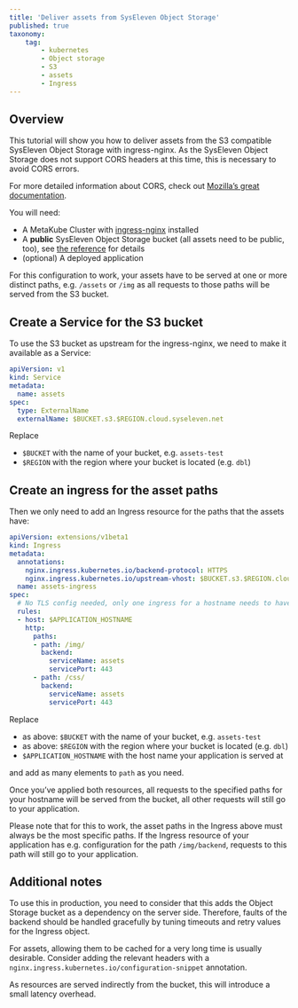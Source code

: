 ```yaml
---
title: 'Deliver assets from SysEleven Object Storage'
published: true
taxonomy:
    tag:
        - kubernetes
        - Object storage
        - S3
        - assets
        - Ingress
---
```


## Overview

This tutorial will show you how to deliver assets from the S3 compatible SysEleven Object Storage with ingress-nginx. As the SysEleven Object Storage does not support CORS headers at this time, this is necessary to avoid CORS errors.

For more detailed information about CORS, check out [Mozilla’s great documentation](https://developer.mozilla.org/de/docs/Web/HTTP/CORS).

You will need:

* A MetaKube Cluster with [ingress-nginx](https://kubernetes.github.io/ingress-nginx/deploy/) installed
* A **public** SysEleven Object Storage bucket (all assets need to be public, too), see [the reference](https://docs.syseleven.de/syseleven-stack/en/reference/object-storage) for details
* (optional) A deployed application

For this configuration to work, your assets have to be served at one or more distinct paths, e.g. `/assets` or `/img` as all requests to those paths will be served from the S3 bucket.

## Create a Service for the S3 bucket

To use the S3 bucket as upstream for the ingress-nginx, we need to make it available as a Service:

```yaml
apiVersion: v1
kind: Service
metadata:
  name: assets
spec:
  type: ExternalName
  externalName: $BUCKET.s3.$REGION.cloud.syseleven.net
```

Replace

* `$BUCKET` with the name of your bucket, e.g. `assets-test`
* `$REGION` with the region where your bucket is located (e.g. `dbl`)

## Create an ingress for the asset paths

Then we only need to add an Ingress resource for the paths that the assets have:

```yaml
apiVersion: extensions/v1beta1
kind: Ingress
metadata:
  annotations:
    nginx.ingress.kubernetes.io/backend-protocol: HTTPS
    nginx.ingress.kubernetes.io/upstream-vhost: $BUCKET.s3.$REGION.cloud.syseleven.net
  name: assets-ingress
spec:
  # No TLS config needed, only one ingress for a hostname needs to have the TLS config, see https://github.com/kubernetes/ingress-nginx/issues/4106#issuecomment-494305090
  rules:
  - host: $APPLICATION_HOSTNAME
    http:
      paths:
      - path: /img/
        backend:
          serviceName: assets
          servicePort: 443
      - path: /css/
        backend:
          serviceName: assets
          servicePort: 443
```

Replace

* as above: `$BUCKET` with the name of your bucket, e.g. `assets-test`
* as above: `$REGION` with the region where your bucket is located (e.g. `dbl`)
* `$APPLICATION_HOSTNAME` with the host name your application is served at

and add as many elements to `path` as you need.

Once you’ve applied both resources, all requests to the specified paths for your hostname will be served from the bucket, all other requests will still go to your application.

Please note that for this to work, the asset paths in the Ingress above must always be the most specific paths. If the Ingress resource of your application has e.g. configuration for the path `/img/backend`, requests to this path will still go to your application.

## Additional notes

To use this in production, you need to consider that this adds the Object Storage bucket as a dependency on the server side. Therefore, faults of the backend should be handled gracefully by tuning timeouts and retry values for the Ingress object.

For assets, allowing them to be cached for a very long time is usually desirable. Consider adding the relevant headers with a `nginx.ingress.kubernetes.io/configuration-snippet` annotation.

As resources are served indirectly from the bucket, this will introduce a small latency overhead.

